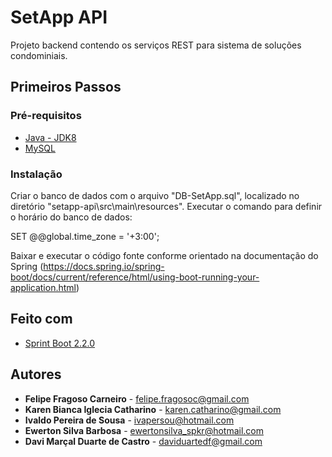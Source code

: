 # SetApp API

Projeto backend contendo os serviços REST para sistema de soluções condominiais.

## Primeiros Passos

### Pré-requisitos

* [Java - JDK8](http://www.oracle.com/technetwork/java/javase/downloads/jdk8-downloads-2133151.html)
* [MySQL](https://dev.mysql.com/downloads/)

### Instalação

Criar o banco de dados com o arquivo "DB-SetApp.sql", localizado no diretório "setapp-api\src\main\resources".
Executar o comando para definir o horário do banco de dados:

SET @@global.time_zone = '+3:00';

Baixar e executar o código fonte conforme orientado na documentação do Spring (https://docs.spring.io/spring-boot/docs/current/reference/html/using-boot-running-your-application.html)

## Feito com

* [Sprint Boot 2.2.0](https://spring.io/)

## Autores

* **Felipe Fragoso Carneiro** - felipe.fragosoc@gmail.com
* **Karen Bianca Iglecia Catharino** - karen.catharino@gmail.com
* **Ivaldo Pereira de Sousa** - ivapersou@hotmail.com
* **Ewerton Silva Barbosa** - ewertonsilva_spkr@hotmail.com
* **Davi Marçal Duarte de Castro** - daviduartedf@gmail.com

